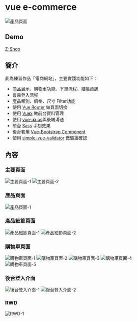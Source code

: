 # vue e-commerce
![產品頁面](https://github.com/destiny5420/vue-eCommerce/blob/develop/page_source/banner.png)

## Demo
[Z-Shop](https://destiny5420.github.io/vue-eCommerce)

## 簡介
此為練習作品「電商網站」，主要實踐功能如下：
* 商品展示、購物車功能、下單流程、結帳資訊
* 會員登入流程
* 產品類別、價格、尺寸 Filter功能
* 使用 [Vue Router](https://router.vuejs.org) 做頁面切換
* 使用 [Vuex](https://vuex.vuejs.org) 做前台資料管理
* 使用 [vue-axios](https://www.npmjs.com/package/vue-axios)與後端溝通
* 前台 [Sass](https://sass-lang.com/) 手刻效果
* 後台套用 [Vue-Bootstrap Component](https://bootstrap-vue.org/)
* 使用 [simple-vue-validator](https://github.com/semisleep/simple-vue-validator) 做驗證確認

## 內容
### 主要頁面
![主要頁面-1](https://github.com/destiny5420/vue-eCommerce/blob/develop/page_source/pic_01.png)
![主要頁面-2](https://github.com/destiny5420/vue-eCommerce/blob/develop/page_source/pic_02.png)

### 產品頁面
![產品頁面-1](https://github.com/destiny5420/vue-eCommerce/blob/develop/page_source/pic_03.png)

### 產品細節頁面
![產品細節頁面-1](https://github.com/destiny5420/vue-eCommerce/blob/develop/page_source/pic_04.png)
![產品細節頁面-2](https://github.com/destiny5420/vue-eCommerce/blob/develop/page_source/pic_05.png)

### 購物車頁面
![購物車頁面-1](https://github.com/destiny5420/vue-eCommerce/blob/develop/page_source/pic_06.png)
![購物車頁面-2](https://github.com/destiny5420/vue-eCommerce/blob/develop/page_source/pic_07.png)
![購物車頁面-3](https://github.com/destiny5420/vue-eCommerce/blob/develop/page_source/pic_08.png)
![購物車頁面-4](https://github.com/destiny5420/vue-eCommerce/blob/develop/page_source/pic_09.png)
![購物車頁面-5](https://github.com/destiny5420/vue-eCommerce/blob/develop/page_source/pic_10.png)

### 後台登入介面
![後台登入介面-1](https://github.com/destiny5420/vue-eCommerce/blob/develop/page_source/pic_11.png)
![後台登入介面-2](https://github.com/destiny5420/vue-eCommerce/blob/develop/page_source/pic_12.png) 

### RWD
![RWD-1](https://github.com/destiny5420/vue-eCommerce/blob/develop/page_source/pic_13.png)